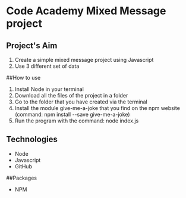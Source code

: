# Code Academy Mixed Message project
## Project's Aim
1. Create a simple mixed message project using Javascript
2. Use 3 different set of data

##How to use
1. Install Node in your terminal
2. Download all the files of the project in a folder
3. Go to the folder that you have created via the terminal
4. Install the module give-me-a-joke that you find on the npm website (command: npm install --save give-me-a-joke)
5. Run the program with the command: node index.js

## Technologies
* Node
* Javascript
* GitHub

##Packages
* NPM
